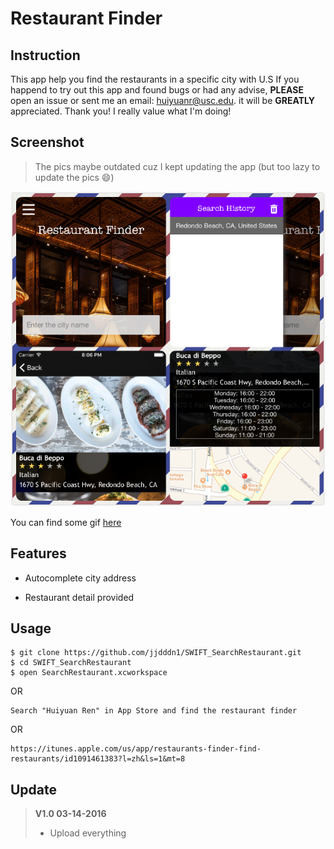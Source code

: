 # Restaurant Finder

## Instruction 
This app help you find the restaurants in a specific city with U.S
If you happend to try out this app and found bugs or had any advise, **PLEASE** open an issue or sent me an email: huiyuanr@usc.edu. it will be **GREATLY** appreciated. Thank you! I really value what I'm doing!

## Screenshot
> The pics maybe outdated cuz I kept updating the app (but too lazy to update the pics 😄)

![image](https://github.com/jjdddn1/SWIFT_SearchRestaurant/blob/master/screenshot/0.png?raw=false)

You can find some gif [here](http://huiyuanr.portfoliobox.net/rest)

## Features

* Autocomplete city address

* Restaurant detail provided


## Usage

```
$ git clone https://github.com/jjdddn1/SWIFT_SearchRestaurant.git
$ cd SWIFT_SearchRestaurant
$ open SearchRestaurant.xcworkspace
```

OR

```
Search "Huiyuan Ren" in App Store and find the restaurant finder
```
OR

```
https://itunes.apple.com/us/app/restaurants-finder-find-restaurants/id1091461383?l=zh&ls=1&mt=8
```
## Update
> **V1.0 03-14-2016**
>
> * Upload everything


